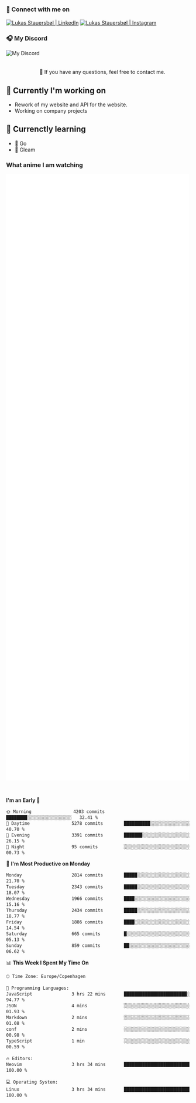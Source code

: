 ### 🔗 Connect with me on
<a href="https://www.instagram.com/lukas_stauersbol" target="_blank"><img align="center" src="https://raw.githubusercontent.com/stauersbol/stauersbol/main/images/instagram.svg" alt="Lukas Stauersbøl | LinkedIn" width="30px"/></a>
<a href="https://www.linkedin.com/in/lukas-stauersbol/" target="_blank"><img align="center" src="https://raw.githubusercontent.com/stauersbol/stauersbol/main/images/linkedin.svg" alt="Lukas Stauersbøl | Instagram" width="30px"/></a>

<p align="center">
 <h3>🎧 My Discord</h3>
 <img align="left" height="55px" src="https://discord.c99.nl/widget/theme-2/147806323323568128.png" alt="My Discord" />
</p>

<br/>
<br/>
<br/>
💬 If you have any questions, feel free to contact me.

## 🔭 Currently I'm working on
- Rework of my website and API for the website.
- Working on company projects
 
## 🌱 Currenctly learning
- 💙 Go
- 💜 Gleam

### What anime I am watching
<a href="https://anilist.co/user/slashiy/" align="center"><img align="center" width="500px" src="metrics.plugin.personal.anilist.svg" /></a>

<br/>

<!--START_SECTION:waka-->
**I'm an Early 🐤** 

```text
🌞 Morning                4203 commits        ████████░░░░░░░░░░░░░░░░░   32.41 % 
🌆 Daytime                5278 commits        ██████████░░░░░░░░░░░░░░░   40.70 % 
🌃 Evening                3391 commits        ███████░░░░░░░░░░░░░░░░░░   26.15 % 
🌙 Night                  95 commits          ░░░░░░░░░░░░░░░░░░░░░░░░░   00.73 % 
```
📅 **I'm Most Productive on Monday** 

```text
Monday                   2814 commits        █████░░░░░░░░░░░░░░░░░░░░   21.70 % 
Tuesday                  2343 commits        █████░░░░░░░░░░░░░░░░░░░░   18.07 % 
Wednesday                1966 commits        ████░░░░░░░░░░░░░░░░░░░░░   15.16 % 
Thursday                 2434 commits        █████░░░░░░░░░░░░░░░░░░░░   18.77 % 
Friday                   1886 commits        ████░░░░░░░░░░░░░░░░░░░░░   14.54 % 
Saturday                 665 commits         █░░░░░░░░░░░░░░░░░░░░░░░░   05.13 % 
Sunday                   859 commits         ██░░░░░░░░░░░░░░░░░░░░░░░   06.62 % 
```


📊 **This Week I Spent My Time On** 

```text
🕑︎ Time Zone: Europe/Copenhagen

💬 Programming Languages: 
JavaScript               3 hrs 22 mins       ████████████████████████░   94.77 % 
JSON                     4 mins              ░░░░░░░░░░░░░░░░░░░░░░░░░   01.93 % 
Markdown                 2 mins              ░░░░░░░░░░░░░░░░░░░░░░░░░   01.08 % 
conf                     2 mins              ░░░░░░░░░░░░░░░░░░░░░░░░░   00.98 % 
TypeScript               1 min               ░░░░░░░░░░░░░░░░░░░░░░░░░   00.59 % 

🔥 Editors: 
Neovim                   3 hrs 34 mins       █████████████████████████   100.00 % 

💻 Operating System: 
Linux                    3 hrs 34 mins       █████████████████████████   100.00 % 
```


<!--END_SECTION:waka-->
